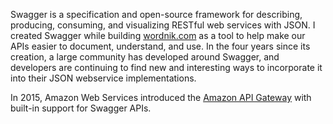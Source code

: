 <!--
title: Swagger
website: http://swagger.io/
keywords: [design, documentation, development, API]
-->

Swagger is a specification and open-source framework for describing, producing, consuming, and visualizing RESTful web services with JSON. I created Swagger while building [wordnik.com](https://wordnik.com) as a tool to help make our APIs easier to document, understand, and use. In the four years since its creation, a large community has developed around Swagger, and developers are continuing to find new and interesting ways to incorporate it into their JSON webservice implementations.

In 2015, Amazon Web Services introduced the [Amazon API Gateway](http://aws.amazon.com/api-gateway/) with built-in support for Swagger APIs.
